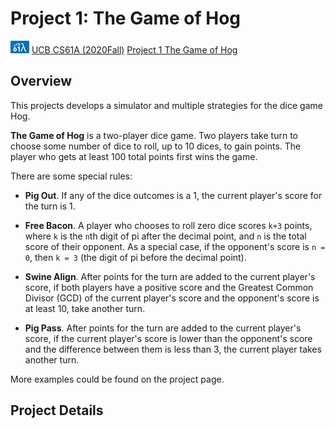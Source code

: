 # Project 1: The Game of Hog

![](../demo/CS61A.png)  [UCB CS61A (2020Fall)](https://inst.eecs.berkeley.edu/~cs61a/fa20/) [Project 1 The Game of Hog](https://inst.eecs.berkeley.edu/~cs61a/fa20/proj/hog/)

## Overview

This projects develops a simulator and multiple strategies for the dice game Hog.

**The Game of Hog** is a two-player dice game. Two players take turn to choose some number of dice to roll, up to 10 dices, to gain points. The player who gets at least 100 total points first wins the game.

There are some special rules:

- **Pig Out**. If any of the dice outcomes is a 1, the current player's score for the turn is 1.

- **Free Bacon**. A player who chooses to roll zero dice scores `k+3` points, where `k` is the `n`th digit of pi after the decimal point, and `n` is the total score of their opponent. As a special case, if the opponent's score is `n = 0`, then `k = 3` (the digit of pi before the decimal point).
- **Swine Align**. After points for the turn are added to the current player's score, if both players have a positive score and the Greatest Common Divisor (GCD) of the current player's score and the opponent's score is at least 10, take another turn.

- **Pig Pass**. After points for the turn are added to the current player's score, if the current player's score is lower than the opponent's score and the difference between them is less than 3, the current player takes another turn.

More examples could be found on the project page.

## Project Details

